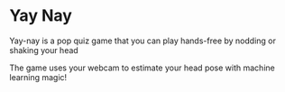 # Yay Nay

Yay-nay is a pop quiz game that you can play hands-free by nodding or shaking your head

The game uses your webcam to estimate your head pose with machine learning magic!

